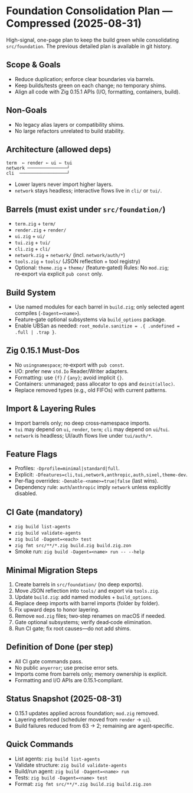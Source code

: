# Foundation Consolidation Plan — Compressed (2025-08-31)

High-signal, one-page plan to keep the build green while consolidating `src/foundation`. The previous detailed plan is available in git history.

## Scope & Goals
- Reduce duplication; enforce clear boundaries via barrels.
- Keep builds/tests green on each change; no temporary shims.
- Align all code with Zig 0.15.1 APIs (I/O, formatting, containers, build).

## Non-Goals
- No legacy alias layers or compatibility shims.
- No large refactors unrelated to build stability.

## Architecture (allowed deps)
```
term  ← render ← ui ← tui
network ───────────────┘
cli  ──────────────────┘
```
- Lower layers never import higher layers.
- `network` stays headless; interactive flows live in `cli/` or `tui/`.

## Barrels (must exist under `src/foundation/`)
- `term.zig` + `term/`
- `render.zig` + `render/`
- `ui.zig` + `ui/`
- `tui.zig` + `tui/`
- `cli.zig` + `cli/`
- `network.zig` + `network/` (incl. `network/auth/*`)
- `tools.zig` + `tools/` (JSON reflection + tool registry)
- Optional: `theme.zig` + `theme/` (feature‑gated)
Rules: No `mod.zig`; re‑export via explicit `pub const` only.

## Build System
- Use named modules for each barrel in `build.zig`; only selected agent compiles (`-Dagent=<name>`).
- Feature‑gate optional subsystems via `build_options` package.
- Enable UBSan as needed: `root_module.sanitize = .{ .undefined = .full | .trap }`.

## Zig 0.15.1 Must‑Dos
- No `usingnamespace`; re‑export with `pub const`.
- I/O: prefer new `std.Io` Reader/Writer adapters.
- Formatting: use `{f}` / `{any}`; avoid implicit `{}`.
- Containers: unmanaged; pass allocator to ops and `deinit(alloc)`.
- Replace removed types (e.g., old FIFOs) with current patterns.

## Import & Layering Rules
- Import barrels only; no deep cross‑namespace imports.
- `tui` may depend on `ui`, `render`, `term`; `cli` may depend on `ui`/`tui`.
- `network` is headless; UI/auth flows live under `tui/auth/*`.

## Feature Flags
- Profiles: `-Dprofile=minimal|standard|full`.
- Explicit: `-Dfeatures=cli,tui,network,anthropic,auth,sixel,theme-dev`.
- Per‑flag overrides: `-Denable-<name>=true|false` (last wins).
- Dependency rule: `auth`/`anthropic` imply `network` unless explicitly disabled.

## CI Gate (mandatory)
- `zig build list-agents`
- `zig build validate-agents`
- `zig build -Dagent=<each> test`
- `zig fmt src/**/*.zig build.zig build.zig.zon`
- Smoke run: `zig build -Dagent=<name> run -- --help`

## Minimal Migration Steps
1) Create barrels in `src/foundation/` (no deep exports).
2) Move JSON reflection into `tools/` and export via `tools.zig`.
3) Update `build.zig`: add named modules + `build_options`.
4) Replace deep imports with barrel imports (folder by folder).
5) Fix upward deps to honor layering.
6) Remove `mod.zig` files; two‑step renames on macOS if needed.
7) Gate optional subsystems; verify dead‑code elimination.
8) Run CI gate; fix root causes—do not add shims.

## Definition of Done (per step)
- All CI gate commands pass.
- No public `anyerror`; use precise error sets.
- Imports come from barrels only; memory ownership is explicit.
- Formatting and I/O APIs are 0.15.1‑compliant.

## Status Snapshot (2025-08-31)
- 0.15.1 updates applied across foundation; `mod.zig` removed.
- Layering enforced (scheduler moved from `render` → `ui`).
- Build failures reduced from 63 → 2; remaining are agent‑specific.

## Quick Commands
- List agents: `zig build list-agents`
- Validate structure: `zig build validate-agents`
- Build/run agent: `zig build -Dagent=<name> run`
- Tests: `zig build -Dagent=<name> test`
- Format: `zig fmt src/**/*.zig build.zig build.zig.zon`

